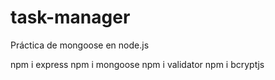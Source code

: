 # task-manager

Práctica de mongoose en node.js

npm i express
npm i mongoose
npm i validator
npm i bcryptjs
